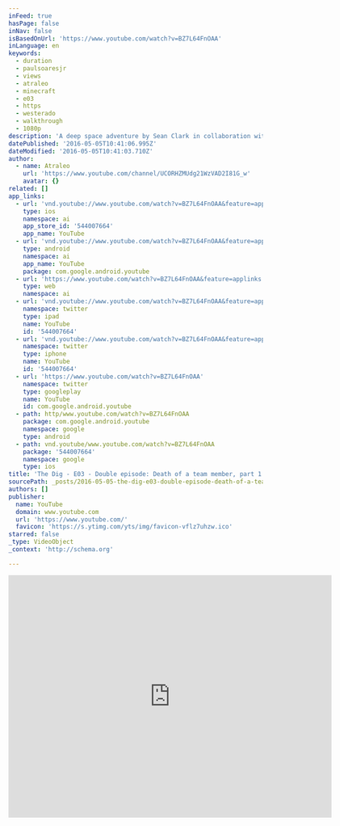 ```yaml
---
inFeed: true
hasPage: false
inNav: false
isBasedOnUrl: 'https://www.youtube.com/watch?v=BZ7L64FnOAA'
inLanguage: en
keywords:
  - duration
  - paulsoaresjr
  - views
  - atraleo
  - minecraft
  - e03
  - https
  - westerado
  - walkthrough
  - 1080p
description: 'A deep space adventure by Sean Clark in collaboration with filmmaker Steven Spielberg. A radio telescope in Borneo detects the approach of a large asteroid on a collision course with Earth; authorities dub it "Attila" after the ancient conqueror Attila the Hun.'
datePublished: '2016-05-05T10:41:06.995Z'
dateModified: '2016-05-05T10:41:03.710Z'
author:
  - name: Atraleo
    url: 'https://www.youtube.com/channel/UCORHZMUdg21WzVAD2I81G_w'
    avatar: {}
related: []
app_links:
  - url: 'vnd.youtube://www.youtube.com/watch?v=BZ7L64FnOAA&feature=applinks'
    type: ios
    namespace: ai
    app_store_id: '544007664'
    app_name: YouTube
  - url: 'vnd.youtube://www.youtube.com/watch?v=BZ7L64FnOAA&feature=applinks'
    type: android
    namespace: ai
    app_name: YouTube
    package: com.google.android.youtube
  - url: 'https://www.youtube.com/watch?v=BZ7L64FnOAA&feature=applinks'
    type: web
    namespace: ai
  - url: 'vnd.youtube://www.youtube.com/watch?v=BZ7L64FnOAA&feature=applinks'
    namespace: twitter
    type: ipad
    name: YouTube
    id: '544007664'
  - url: 'vnd.youtube://www.youtube.com/watch?v=BZ7L64FnOAA&feature=applinks'
    namespace: twitter
    type: iphone
    name: YouTube
    id: '544007664'
  - url: 'https://www.youtube.com/watch?v=BZ7L64FnOAA'
    namespace: twitter
    type: googleplay
    name: YouTube
    id: com.google.android.youtube
  - path: http/www.youtube.com/watch?v=BZ7L64FnOAA
    package: com.google.android.youtube
    namespace: google
    type: android
  - path: vnd.youtube/www.youtube.com/watch?v=BZ7L64FnOAA
    package: '544007664'
    namespace: google
    type: ios
title: 'The Dig - E03 - Double episode: Death of a team member, part 1 of 2'
sourcePath: _posts/2016-05-05-the-dig-e03-double-episode-death-of-a-team-member-part.md
authors: []
publisher:
  name: YouTube
  domain: www.youtube.com
  url: 'https://www.youtube.com/'
  favicon: 'https://s.ytimg.com/yts/img/favicon-vflz7uhzw.ico'
starred: false
_type: VideoObject
_context: 'http://schema.org'

---
```

<iframe src="https://cdn.embedly.com/widgets/media.html?src=https%3A%2F%2Fwww.youtube.com%2Fembed%2FBZ7L64FnOAA%3Ffeature%3Doembed&amp;url=https%3A%2F%2Fwww.youtube.com%2Fwatch%3Fv%3DBZ7L64FnOAA&amp;image=https%3A%2F%2Fi.ytimg.com%2Fvi%2FBZ7L64FnOAA%2Fhqdefault.jpg&amp;key=b7d04c9b404c499eba89ee7072e1c4f7&amp;type=text%2Fhtml&amp;schema=youtube" width="640" height="480" scrolling="no" frameborder="0" allowfullscreen="" style=""></iframe>